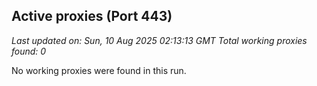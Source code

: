 ## Active proxies (Port 443)

*Last updated on: Sun, 10 Aug 2025 02:13:13 GMT*
*Total working proxies found: 0*

No working proxies were found in this run.
